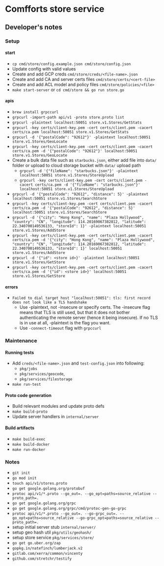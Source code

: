 # Comfforts store service

## Developer's notes
### Setup
#### start
- `cp cmd/store/config.example.json cmd/store/config.json`
- Update config with valid values
- Create and add GCP creds `cmd/store/creds/<file-name>.json`
- Create and add CA and server certs files `cmd/store/certs/<cert-file>`
- Create and add ACL model and policy files `cmd/store/policies/<file>`
- `make start-server` or `cd cmd/store && go run store.go`
#### apis
- `brew install grpccurl`
- `grpcurl -import-path api/v1 -proto store.proto list`
- `grpcurl -plaintext localhost:50051 store.v1.Stores/GetStats`
- `grpcurl -key certs/client-key.pem -cert certs/client.pem -cacert certs/ca.pem localhost:50051 store.v1.Stores/GetStats`
- `grpcurl -d '{"postalCode": "92612"}' -plaintext localhost:50051 store.v1.Stores/GeoLocate`
- `grpcurl -key certs/client-key.pem -cert certs/client.pem -cacert certs/ca.pem -d '{"postalCode": "92612"}' localhost:50051 store.v1.Stores/GeoLocate`
- Create a bulk data file such as `starbucks.json`, either add file into `data/` folder or upload to cloud storage bucket with `data/` upload path
    - `grpcurl -d '{"fileName": "starbucks.json"}' -plaintext localhost:50051 store.v1.Stores/StoreUpload`
    - `grpcurl -key certs/client-key.pem -cert certs/client.pem -cacert certs/ca.pem -d '{"fileName": "starbucks.json"}' localhost:50051 store.v1.Stores/StoreUpload`
- `grpcurl -d '{"postalCode": "92612", "distance": 5}' -plaintext localhost:50051 store.v1.Stores/SearchStore`
- `grpcurl -key certs/client-key.pem -cert certs/client.pem -cacert certs/ca.pem -d '{"postalCode": "92612", "distance": 5}' localhost:50051 store.v1.Stores/SearchStore`
- `grpcurl -d '{"city": "Hong Kong", "name": "Plaza Hollywood", "country": "CN", "longitude": 114.20169067382812, "latitude":  22.340700149536133, "storeId": 1}' -plaintext localhost:50051 store.v1.Stores/AddStore`
- `grpcurl -key certs/client-key.pem -cert certs/client.pem -cacert certs/ca.pem -d '{"city": "Hong Kong", "name": "Plaza Hollywood", "country": "CN", "longitude": 114.20169067382812, "latitude":  22.340700149536133, "storeId": 1}' localhost:50051 store.v1.Stores/AddStore`
- `grpcurl -d '{"id": <store id>}' -plaintext localhost:50051 store.v1.Stores/GetStore`
- `grpcurl -key certs/client-key.pem -cert certs/client.pem -cacert certs/ca.pem -d '{"id": <store id>}' localhost:50051 store.v1.Stores/GetStore`
#### errors
- `Failed to dial target host "localhost:50051": tls: first record does not look like a TLS handshake`
    - Use -plaintext, not -insecure or specify certs. The -insecure flag means that TLS is still used, but that it does not bother authenticating the remote server (hence it being insecure). If no TLS is in use at all, -plaintext is the flag you want.
    - Use `-connect-timeout` flag with `grpccurl`

### Maintenance
#### Running tests
- Add `creds/<file-name>.json` and `test-config.json` into following:
    - `pkg/jobs`
    - `pkg/services/geocode`,
    - `pkg/services/filestorage`
- `make run-test`

#### Proto code generation
- Build relevant modules and update proto defs
- `make build-proto`
- Update server handlers in `internal/server`

#### Build artifacts
- `make build-exec`
- `make build-docker`
- `make run-docker`

### Notes
- `git init`
- `go mod init`
- `touch api/v1/stores.proto`
- `go get google.golang.org/protobuf`
- `protoc api/v1/*.proto --go_out=. --go_opt=paths=source_relative --proto_path=.`
- `go get google.golang.org/grpc`
- `go get google.golang.org/grpc/cmd/protoc-gen-go-grpc`
- `protoc api/v1/*.proto --go_out=. --go-grpc_out=. --go_opt=paths=source_relative --go-grpc_opt=paths=source_relative --proto_path=.`
- setup initial server stub `internal/server/`
- setup geo hash util `pkg/utils/geohash/`
- setup store service `pkg/services/store/`
- `go get go.uber.org/zap`
- `gopkg.in/natefinch/lumberjack.v2`
- `gitlab.com/xerra/common/vincenty`
- `github.com/stretchr/testify`